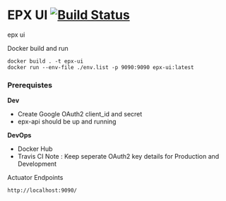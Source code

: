 # EPX UI [![Build Status](https://travis-ci.com/ranraj/epx-course-ui.svg?branch=main)](https://travis-ci.com/ranraj/epx-course-ui)
epx ui

Docker build and run
```
docker build . -t epx-ui
docker run --env-file ./env.list -p 9090:9090 epx-ui:latest 
```

### Prerequistes 

**Dev**
 - Create Google OAuth2 client_id and secret 
 - epx-api should be up and running
 
**DevOps**
 - Docker Hub
 - Travis CI
Note :  Keep seperate OAuth2 key details for Production and Development 

Actuator Endpoints
```
http://localhost:9090/
```
